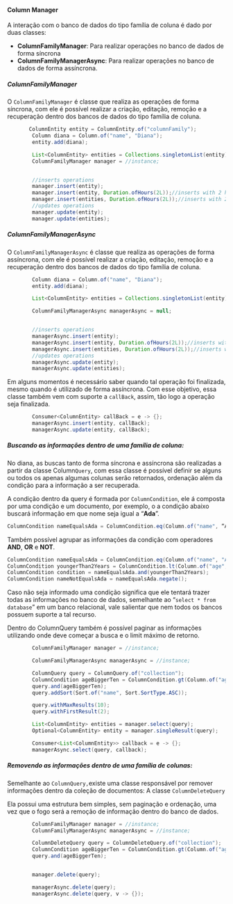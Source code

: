 #### Column Manager

A interação com o banco de dados do tipo família de coluna é dado por duas classes:

* **ColumnFamilyManager**: Para realizar operações no banco de dados de forma síncrona
* **ColumnFamilyManagerAsync**: Para realizar operações no banco de dados de forma assíncrona.

##### **ColumnFamilyManager**

O `ColumnFamilyManager` é classe que realiza as operações de forma síncrona, com ele é possível realizar a criação, editação, remoção e a recuperação dentro dos bancos de dados do tipo família de coluna.

```java
       ColumnEntity entity = ColumnEntity.of("columnFamily");
        Column diana = Column.of("name", "Diana");
        entity.add(diana);

        List<ColumnEntity> entities = Collections.singletonList(entity);
        ColumnFamilyManager manager = //instance;


        //inserts operations
        manager.insert(entity);
        manager.insert(entity, Duration.ofHours(2L));//inserts with 2 hours of TTL
        manager.insert(entities, Duration.ofHours(2L));//inserts with 2 hours of TTL
        //updates operations
        manager.update(entity);
        manager.update(entities);
```

##### ColumnFamilyManagerAsync

O `ColumnFamilyManagerAsync` é classe que realiza as operações de forma assíncrona, com ele é possível realizar a criação, editação, remoção e a recuperação dentro dos bancos de dados do tipo família de coluna.

```java
        Column diana = Column.of("name", "Diana");
        entity.add(diana);

        List<ColumnEntity> entities = Collections.singletonList(entity);

        ColumnFamilyManagerAsync managerAsync = null;


        //inserts operations
        managerAsync.insert(entity);
        managerAsync.insert(entity, Duration.ofHours(2L));//inserts with 2 hours of TTL
        managerAsync.insert(entities, Duration.ofHours(2L));//inserts with 2 hours of TTL
        //updates operations
        managerAsync.update(entity);
        managerAsync.update(entities);
```

Em alguns momentos é necessário saber quando tal operação foi finalizada, mesmo quando é utilizado de forma assíncrona. Com esse objetivo, essa classe também vem com suporte a `callBack`, assim, tão logo a operação seja finalizada.

```java
        Consumer<ColumnEntity> callBack = e -> {};
        managerAsync.insert(entity, callBack);
        managerAsync.update(entity, callBack);
```

##### Buscando as informações dentro de uma família de coluna:

##### 

No diana, as buscas tanto de forma síncrona e assíncrona são realizadas a partir da classe Column`Query`, com essa classe é possível definir se alguns ou todos os apenas algumas colunas serão retornados, ordenação além da condição para a informação a ser recuperada.

A condição dentro da query é formada por `ColumnCondition`, ele á composta por uma condição e um documento, por exemplo, o a condição abaixo buscará informação em que nome seja igual a “**Ada**”.

```java
ColumnCondition nameEqualsAda = ColumnCondition.eq(Column.of("name", “Ada”));
```

Também possível agrupar as informações da condição com operadores **AND**, **OR** e **NOT**.

```java
ColumnCondition nameEqualsAda = ColumnCondition.eq(Column.of("name", "Ada"));
ColumnCondition youngerThan2Years = ColumnCondition.lt(Column.of("age", 2));
ColumnCondition condition = nameEqualsAda.and(youngerThan2Years);
ColumnCondition nameNotEqualsAda = nameEqualsAda.negate();
```

Caso não seja informado uma condição significa que ele tentará trazer todas as informações no banco de dados, semelhante ao “`select * from database`” em um banco relacional, vale salientar que nem todos os bancos possuem suporte a tal recurso.

Dentro do ColumnQuery também é possível paginar as informações utilizando onde deve começar a busca e o limit máximo de retorno.

```java
        ColumnFamilyManager manager = //instance;

        ColumnFamilyManagerAsync managerAsync = //instance;

        ColumnQuery query = ColumnQuery.of("collection");
        ColumnCondition ageBiggerTen = ColumnCondition.gt(Column.of("age", 10));
        query.and(ageBiggerTen);
        query.addSort(Sort.of("name", Sort.SortType.ASC));

        query.withMaxResults(10);
        query.withFirstResult(2);

        List<ColumnEntity> entities = manager.select(query);
        Optional<ColumnEntity> entity = manager.singleResult(query);

        Consumer<List<ColumnEntity>> callback = e -> {};
        managerAsync.select(query, callback);
```

##### Removendo as informações dentro de uma família de colunas:

Semelhante ao `ColumnQuery,`existe uma classe responsável por remover informações dentro da coleção de documentos: A classe `ColumnDeleteQuery`

Ela possui uma estrutura bem simples, sem paginação e ordenação, uma vez que o fogo será a remoção de informação dentro do banco de dados.

```java
        ColumnFamilyManager manager = //instance;
        ColumnFamilyManagerAsync managerAsync = //instance;

        ColumnDeleteQuery query = ColumnDeleteQuery.of("collection");
        ColumnCondition ageBiggerTen = ColumnCondition.gt(Column.of("age", 10));
        query.and(ageBiggerTen);


        manager.delete(query);

        managerAsync.delete(query);
        managerAsync.delete(query, v -> {});
```



